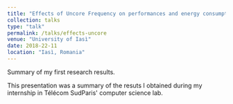 ```yaml
---
title: "Effects of Uncore Frequency on performances and energy consumption"
collection: talks
type: "talk"
permalink: /talks/effects-uncore
venue: "University of Iasì"
date: 2018-22-11
location: "Iasì, Romania"
---
```


Summary of my first research results.

This presentation was a summary of the resuts I obtained during my internship in Télécom SudParis' computer science lab.

